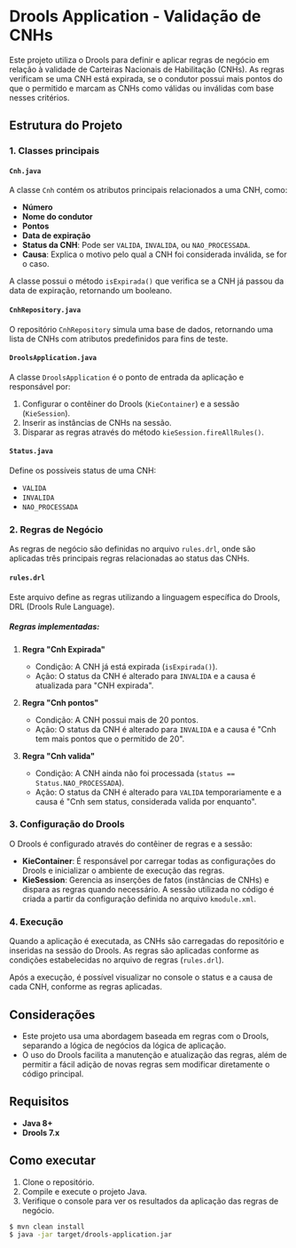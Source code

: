 # Drools Application - Validação de CNHs

Este projeto utiliza o Drools para definir e aplicar regras de negócio em relação à validade de Carteiras Nacionais de Habilitação (CNHs). As regras verificam se uma CNH está expirada, se o condutor possui mais pontos do que o permitido e marcam as CNHs como válidas ou inválidas com base nesses critérios.

## Estrutura do Projeto

### 1. Classes principais

#### `Cnh.java`
A classe `Cnh` contém os atributos principais relacionados a uma CNH, como:
- **Número**
- **Nome do condutor**
- **Pontos**
- **Data de expiração**
- **Status da CNH**: Pode ser `VALIDA`, `INVALIDA`, ou `NAO_PROCESSADA`.
- **Causa**: Explica o motivo pelo qual a CNH foi considerada inválida, se for o caso.

A classe possui o método `isExpirada()` que verifica se a CNH já passou da data de expiração, retornando um booleano.

#### `CnhRepository.java`
O repositório `CnhRepository` simula uma base de dados, retornando uma lista de CNHs com atributos predefinidos para fins de teste.

#### `DroolsApplication.java`
A classe `DroolsApplication` é o ponto de entrada da aplicação e responsável por:
1. Configurar o contêiner do Drools (`KieContainer`) e a sessão (`KieSession`).
2. Inserir as instâncias de CNHs na sessão.
3. Disparar as regras através do método `kieSession.fireAllRules()`.

#### `Status.java`
Define os possíveis status de uma CNH:
- `VALIDA`
- `INVALIDA`
- `NAO_PROCESSADA`

### 2. Regras de Negócio

As regras de negócio são definidas no arquivo `rules.drl`, onde são aplicadas três principais regras relacionadas ao status das CNHs.

#### `rules.drl`
Este arquivo define as regras utilizando a linguagem específica do Drools, DRL (Drools Rule Language).

##### Regras implementadas:

1. **Regra "Cnh Expirada"**
   - Condição: A CNH já está expirada (`isExpirada()`).
   - Ação: O status da CNH é alterado para `INVALIDA` e a causa é atualizada para "CNH expirada".

2. **Regra "Cnh pontos"**
   - Condição: A CNH possui mais de 20 pontos.
   - Ação: O status da CNH é alterado para `INVALIDA` e a causa é "Cnh tem mais pontos que o permitido de 20".

3. **Regra "Cnh valida"**
   - Condição: A CNH ainda não foi processada (`status == Status.NAO_PROCESSADA`).
   - Ação: O status da CNH é alterado para `VALIDA` temporariamente e a causa é "Cnh sem status, considerada valida por enquanto".

### 3. Configuração do Drools

O Drools é configurado através do contêiner de regras e a sessão:

- **KieContainer**: É responsável por carregar todas as configurações do Drools e inicializar o ambiente de execução das regras.
- **KieSession**: Gerencia as inserções de fatos (instâncias de CNHs) e dispara as regras quando necessário. A sessão utilizada no código é criada a partir da configuração definida no arquivo `kmodule.xml`.

### 4. Execução

Quando a aplicação é executada, as CNHs são carregadas do repositório e inseridas na sessão do Drools. As regras são aplicadas conforme as condições estabelecidas no arquivo de regras (`rules.drl`).

Após a execução, é possível visualizar no console o status e a causa de cada CNH, conforme as regras aplicadas.


## Considerações

- Este projeto usa uma abordagem baseada em regras com o Drools, separando a lógica de negócios da lógica de aplicação.
- O uso do Drools facilita a manutenção e atualização das regras, além de permitir a fácil adição de novas regras sem modificar diretamente o código principal.

## Requisitos

- **Java 8+**
- **Drools 7.x**

## Como executar

1. Clone o repositório.
2. Compile e execute o projeto Java.
3. Verifique o console para ver os resultados da aplicação das regras de negócio.

```bash
$ mvn clean install
$ java -jar target/drools-application.jar
